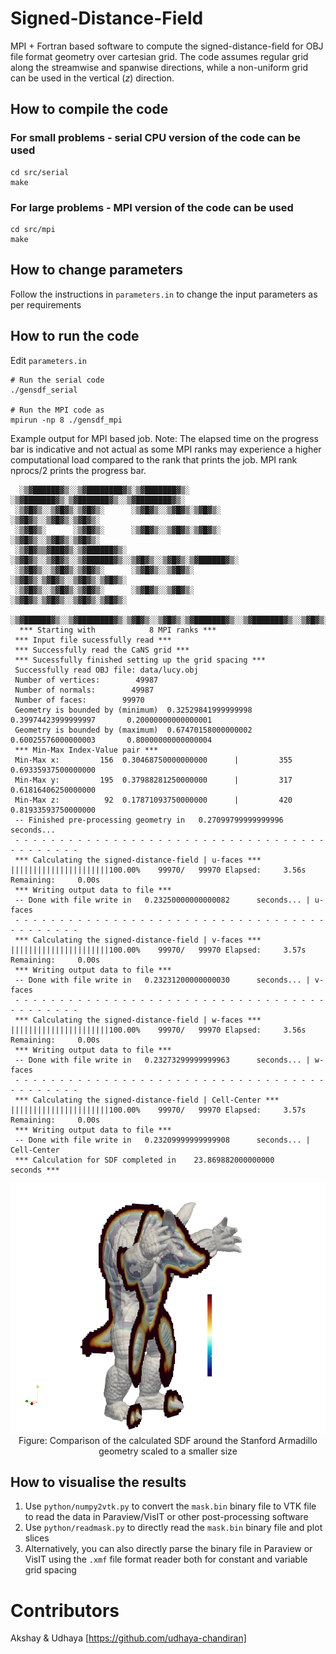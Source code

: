 # Signed-Distance-Field
MPI + Fortran based software to compute the signed-distance-field for OBJ file format geometry over cartesian grid. The code assumes regular grid along the streamwise and spanwise directions, while a non-uniform grid can be used in the vertical ($z$) direction.

## How to compile the code

### For small problems - serial CPU version of the code can be used
```
cd src/serial
make
```
### For large problems - MPI version of the code can be used
```
cd src/mpi
make
```

## How to change parameters
Follow the instructions in `parameters.in` to change the input parameters as per requirements

## How to run the code
Edit `parameters.in`
```
# Run the serial code
./gensdf_serial

# Run the MPI code as
mpirun -np 8 ./gensdf_mpi
```


Example output for MPI based job. Note: The elapsed time on the progress bar is indicative and not actual as some MPI ranks may experience a higher computational load compared to the rank that prints the job. MPI rank nprocs/2 prints the progress bar.

```
  ░▒▓██████▓▒░░▒▓████████▓▒░▒▓███████▓▒░ ░▒▓███████▓▒░▒▓███████▓▒░░▒▓████████▓▒░ 
 ░▒▓█▓▒░░▒▓█▓▒░▒▓█▓▒░      ░▒▓█▓▒░░▒▓█▓▒░▒▓█▓▒░      ░▒▓█▓▒░░▒▓█▓▒░▒▓█▓▒░        
 ░▒▓█▓▒░      ░▒▓█▓▒░      ░▒▓█▓▒░░▒▓█▓▒░▒▓█▓▒░      ░▒▓█▓▒░░▒▓█▓▒░▒▓█▓▒░        
 ░▒▓█▓▒▒▓███▓▒░▒▓██████▓▒░ ░▒▓█▓▒░░▒▓█▓▒░░▒▓██████▓▒░░▒▓█▓▒░░▒▓█▓▒░▒▓██████▓▒░   
 ░▒▓█▓▒░░▒▓█▓▒░▒▓█▓▒░      ░▒▓█▓▒░░▒▓█▓▒░      ░▒▓█▓▒░▒▓█▓▒░░▒▓█▓▒░▒▓█▓▒░        
 ░▒▓█▓▒░░▒▓█▓▒░▒▓█▓▒░      ░▒▓█▓▒░░▒▓█▓▒░      ░▒▓█▓▒░▒▓█▓▒░░▒▓█▓▒░▒▓█▓▒░        
  ░▒▓██████▓▒░░▒▓████████▓▒░▒▓█▓▒░░▒▓█▓▒░▒▓███████▓▒░░▒▓███████▓▒░░▒▓█▓▒░        
  *** Starting with            8 MPI ranks ***
 *** Input file sucessfully read ***
 *** Successfully read the CaNS grid ***
 *** Sucessfully finished setting up the grid spacing ***
 Successfully read OBJ file: data/lucy.obj
 Number of vertices:        49987
 Number of normals:        49987
 Number of faces:        99970
 Geometry is bounded by (minimum)  0.32529841999999998       0.39974423999999997       0.20000000000000001     
 Geometry is bounded by (maximum)  0.67470158000000002       0.60025576000000003       0.80000000000000004     
 *** Min-Max Index-Value pair ***
 Min-Max x:         156  0.30468750000000000      |         355  0.69335937500000000     
 Min-Max y:         195  0.37988281250000000      |         317  0.61816406250000000     
 Min-Max z:          92  0.17871093750000000      |         420  0.81933593750000000     
 -- Finished pre-processing geometry in   0.27099799999999996      seconds...
 - - - - - - - - - - - - - - - - - - - - - - - - - - - - - - - - - - - - - - - - - - - 
 *** Calculating the signed-distance-field | u-faces ***
||||||||||||||||||||||100.00%    99970/   99970 Elapsed:     3.56s Remaining:     0.00s
 *** Writing output data to file ***
 -- Done with file write in   0.23250000000000082      seconds... | u-faces 
 - - - - - - - - - - - - - - - - - - - - - - - - - - - - - - - - - - - - - - - - - - - 
 *** Calculating the signed-distance-field | v-faces ***
||||||||||||||||||||||100.00%    99970/   99970 Elapsed:     3.57s Remaining:     0.00s
 *** Writing output data to file ***
 -- Done with file write in   0.23231200000000030      seconds... | v-faces 
 - - - - - - - - - - - - - - - - - - - - - - - - - - - - - - - - - - - - - - - - - - - 
 *** Calculating the signed-distance-field | w-faces ***
||||||||||||||||||||||100.00%    99970/   99970 Elapsed:     3.56s Remaining:     0.00s
 *** Writing output data to file ***
 -- Done with file write in   0.23273299999999963      seconds... | w-faces 
 - - - - - - - - - - - - - - - - - - - - - - - - - - - - - - - - - - - - - - - - - - - 
 *** Calculating the signed-distance-field | Cell-Center ***
||||||||||||||||||||||100.00%    99970/   99970 Elapsed:     3.57s Remaining:     0.00s
 *** Writing output data to file ***
 -- Done with file write in   0.23209999999999908      seconds... | Cell-Center 
 *** Calculation for SDF completed in    23.869882000000000      seconds ***
```
<center><img src="armadillo.png" height=400></center>

<center> 
Figure: Comparison of the calculated SDF around the Stanford Armadillo geometry scaled to a smaller size
</center>

## How to visualise the results
1. Use `python/numpy2vtk.py` to convert the `mask.bin` binary file to VTK file to read the data in Paraview/VisIT or other post-processing software
2. Use `python/readmask.py` to directly read the `mask.bin` binary file and plot slices
3. Alternatively, you can also directly parse the binary file in Paraview or VisIT using the `.xmf` file format reader both for constant and variable grid spacing

# Contributors
Akshay & Udhaya [https://github.com/udhaya-chandiran]
